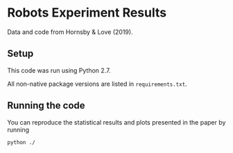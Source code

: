 # Robots Experiment Results

Data and code from Hornsby & Love (2019).


## Setup

This code was run using Python 2.7.
 
All non-native package versions are listed in `requirements.txt`.

## Running the code

You can reproduce the statistical results and plots presented in the paper by running

```bash
python ./
```